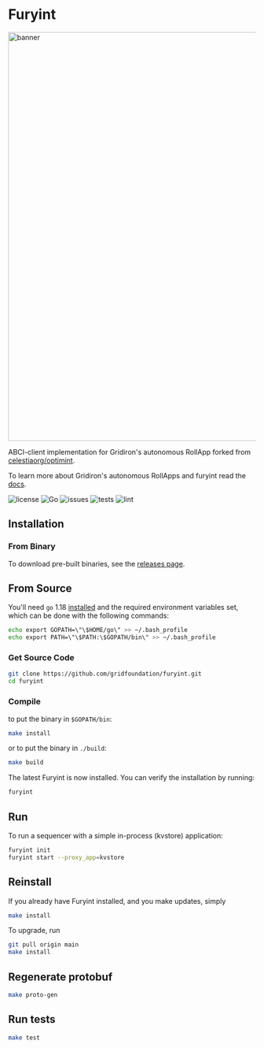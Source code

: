 # Furyint

<img src="docs/furyint.png" alt="banner" width="830"/>

ABCI-client implementation for Gridiron's autonomous RollApp forked from [celestiaorg/optimint](https://github.com/celestiaorg/optimint).

To learn more about Gridiron's autonomous RollApps and furyint read the [docs](https://docs.gridiron.xyz/learn/rollapps).

![license](https://img.shields.io/github/license/gridfoundation/furyint)
![Go](https://img.shields.io/badge/go-1.18-blue.svg)
![issues](https://img.shields.io/github/issues/gridfoundation/furyint)
![tests](https://github.com/gridfoundation/furyint/actions/workflows/test.yml/badge.svg?branch=main)
![lint](https://github.com/gridfoundation/furyint/actions/workflows/lint.yml/badge.svg?branch=main)

## Installation

### From Binary

To download pre-built binaries, see the [releases page](https://github.com/gridfoundation/furyint/releases).

## From Source

You'll need `go` 1.18 [installed](https://golang.org/doc/install) and the required
environment variables set, which can be done with the following commands:

```sh
echo export GOPATH=\"\$HOME/go\" >> ~/.bash_profile
echo export PATH=\"\$PATH:\$GOPATH/bin\" >> ~/.bash_profile
```

### Get Source Code

```sh
git clone https://github.com/gridfoundation/furyint.git
cd furyint
```

### Compile

to put the binary in `$GOPATH/bin`:

```sh
make install
```

or to put the binary in `./build`:

```sh
make build
```

The latest Furyint is now installed. You can verify the installation by
running:

```sh
furyint
```

## Run

To run a sequencer with a simple in-process (kvstore) application:

```sh
furyint init
furyint start --proxy_app=kvstore
```

## Reinstall

If you already have Furyint installed, and you make updates, simply

```sh
make install
```

To upgrade, run

```sh
git pull origin main
make install
```

## Regenerate protobuf

```sh
make proto-gen
```

## Run tests

```sh
make test
```
